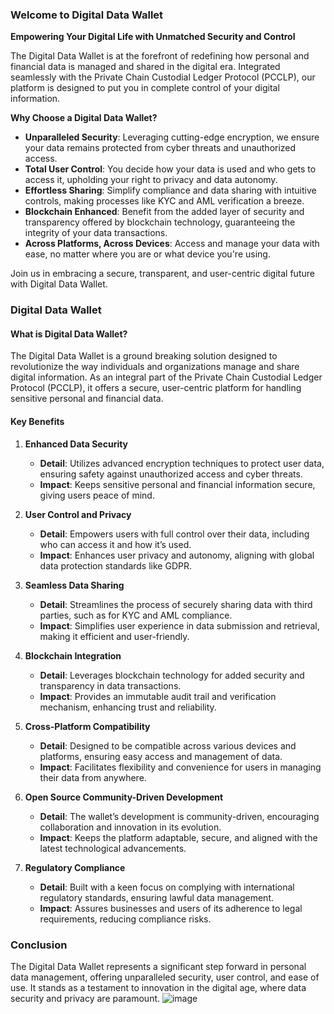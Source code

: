 ### Welcome to Digital Data Wallet

**Empowering Your Digital Life with Unmatched Security and Control**

The Digital Data Wallet is at the forefront of redefining how personal and financial data is managed and shared in the digital era. Integrated seamlessly with the Private Chain Custodial Ledger Protocol (PCCLP), our platform is designed to put you in complete control of your digital information. 

**Why Choose a Digital Data Wallet?**
- **Unparalleled Security**: Leveraging cutting-edge encryption, we ensure your data remains protected from cyber threats and unauthorized access.
- **Total User Control**: You decide how your data is used and who gets to access it, upholding your right to privacy and data autonomy.
- **Effortless Sharing**: Simplify compliance and data sharing with intuitive controls, making processes like KYC and AML verification a breeze.
- **Blockchain Enhanced**: Benefit from the added layer of security and transparency offered by blockchain technology, guaranteeing the integrity of your data transactions.
- **Across Platforms, Across Devices**: Access and manage your data with ease, no matter where you are or what device you're using.

Join us in embracing a secure, transparent, and user-centric digital future with Digital Data Wallet.



### Digital Data Wallet

#### What is Digital Data Wallet?
The Digital Data Wallet is a ground breaking solution designed to revolutionize the way individuals and organizations manage and share digital information. As an integral part of the Private Chain Custodial Ledger Protocol (PCCLP), it offers a secure, user-centric platform for handling sensitive personal and financial data.

#### Key Benefits

1. **Enhanced Data Security**
   - **Detail**: Utilizes advanced encryption techniques to protect user data, ensuring safety against unauthorized access and cyber threats. 
   - **Impact**: Keeps sensitive personal and financial information secure, giving users peace of mind.

2. **User Control and Privacy**
   - **Detail**: Empowers users with full control over their data, including who can access it and how it’s used.
   - **Impact**: Enhances user privacy and autonomy, aligning with global data protection standards like GDPR.

3. **Seamless Data Sharing**
   - **Detail**: Streamlines the process of securely sharing data with third parties, such as for KYC and AML compliance.
   - **Impact**: Simplifies user experience in data submission and retrieval, making it efficient and user-friendly.

4. **Blockchain Integration**
   - **Detail**: Leverages blockchain technology for added security and transparency in data transactions.
   - **Impact**: Provides an immutable audit trail and verification mechanism, enhancing trust and reliability.

5. **Cross-Platform Compatibility**
   - **Detail**: Designed to be compatible across various devices and platforms, ensuring easy access and management of data.
   - **Impact**: Facilitates flexibility and convenience for users in managing their data from anywhere.

6. **Open Source Community-Driven Development**
   - **Detail**: The wallet’s development is community-driven, encouraging collaboration and innovation in its evolution.
   - **Impact**: Keeps the platform adaptable, secure, and aligned with the latest technological advancements.

7. **Regulatory Compliance**
   - **Detail**: Built with a keen focus on complying with international regulatory standards, ensuring lawful data management.
   - **Impact**: Assures businesses and users of its adherence to legal requirements, reducing compliance risks.

### Conclusion
The Digital Data Wallet represents a significant step forward in personal data management, offering unparalleled security, user control, and ease of use. It stands as a testament to innovation in the digital age, where data security and privacy are paramount.
![image](https://github.com/ShaneSCalder/Digital_Data_Wallet/assets/29208274/4e4681aa-8d40-4ea8-ae23-9b3592563a16)

